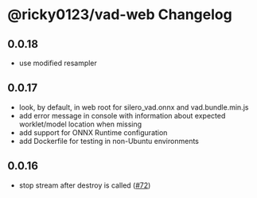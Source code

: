 # @ricky0123/vad-web Changelog

## 0.0.18

* use modified resampler

## 0.0.17

* look, by default, in web root for silero_vad.onnx and vad.bundle.min.js
* add error message in console with information about expected worklet/model location when missing
* add support for ONNX Runtime configuration
* add Dockerfile for testing in non-Ubuntu environments

## 0.0.16

* stop stream after destroy is called ([#72](https://github.com/ricky0123/vad/pull/72))
